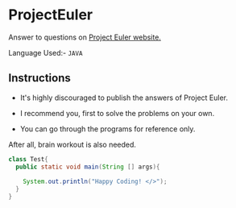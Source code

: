# ProjectEuler
Answer to questions on [Project Euler website.](https://projecteuler.net/)

Language Used:-
```JAVA```

## Instructions

- It's highly discouraged to publish the answers of Project Euler.

- I recommend you, first to solve the problems on your own.

- You can go through the programs for reference only.

After all, brain workout is also needed.

```Java
class Test{
  public static void main(String [] args){
    
    System.out.println("Happy Coding! </>");
  }
}
```
